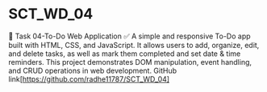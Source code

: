 # SCT_WD_04
🚀 Task 04-To-Do Web Application ✅ A simple and responsive To-Do app built with HTML, CSS, and JavaScript. It allows users to add, organize, edit, and delete tasks, as well as mark them completed and set date &amp; time reminders. This project demonstrates DOM manipulation, event handling, and CRUD operations in web development.
GitHub link[https://github.com/radhe11787/SCT_WD_04]
